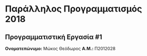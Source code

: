 # Παράλληλος Προγραμματισμός 2018
## Προγραμματιστική Εργασία #1

**Ονοματεπώνυμο:** Μώκος Θεόδωρος
**Α.Μ.:** Π2012028


